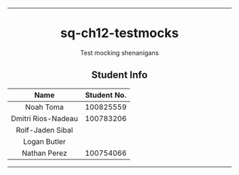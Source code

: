 <hr>
<div align="center">

# sq-ch12-testmocks
Test mocking shenanigans

## Student Info

| Name | Student No. |
| :---: | :---: |
| Noah Toma | 100825559 |
| Dmitri Rios-Nadeau | 100783206  |
| Rolf-Jaden Sibal |  |
| Logan Butler |  |
| Nathan Perez | 100754066 |

</div>
<hr>
